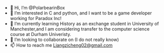 - 👋 Hi, I’m @PolarbearinBox
- 👀 I’m interested in C and python, and I want to be a game developer working for Paradox Inc!
- 🌱 I’m currently learning History as an exchange student in University of Manchester,and I am considering transfer to the computer science course at Durham Univeristy.
- 💞️ I’m looking to collaborate on (I do not really know)
- 📫 How to reach me Liangzicheng02@gmail.com

<!---
PolarbearinBox/PolarbearinBox is a ✨ special ✨ repository because its `README.md` (this file) appears on your GitHub profile.
You can click the Preview link to take a look at your changes.
--->
